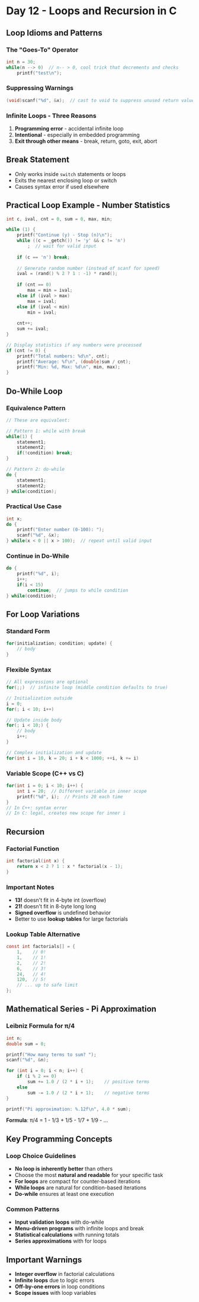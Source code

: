 # Day 12 - Loops and Recursion in C

## Loop Idioms and Patterns

### The "Goes-To" Operator
```c
int n = 30;
while(n --> 0)  // n-- > 0, cool trick that decrements and checks
    printf("test\n");
```

### Suppressing Warnings
```c
(void)scanf("%d", &x);  // cast to void to suppress unused return value warning
```

### Infinite Loops - Three Reasons
1. **Programming error** - accidental infinite loop
2. **Intentional** - especially in embedded programming
3. **Exit through other means** - break, return, goto, exit, abort

## Break Statement
- Only works inside `switch` statements or loops
- Exits the nearest enclosing loop or switch
- Causes syntax error if used elsewhere

## Practical Loop Example - Number Statistics
```c
int c, ival, cnt = 0, sum = 0, max, min;

while (1) {
    printf("Continue (y) - Stop (n)\n");
    while ((c = _getch()) != 'y' && c != 'n')
        ;  // wait for valid input
    
    if (c == 'n') break;
    
    // Generate random number (instead of scanf for speed)
    ival = (rand() % 2 ? 1 : -1) * rand();
    
    if (cnt == 0)
        max = min = ival;
    else if (ival > max)
        max = ival;
    else if (ival < min)
        min = ival;
    
    cnt++;
    sum += ival;
}

// Display statistics if any numbers were processed
if (cnt != 0) {
    printf("Total numbers: %d\n", cnt);
    printf("Average: %f\n", (double)sum / cnt);
    printf("Min: %d, Max: %d\n", min, max);
}
```

## Do-While Loop

### Equivalence Pattern
```c
// These are equivalent:

// Pattern 1: while with break
while(1) {
    statement1;
    statement2;
    if(!condition) break;
}

// Pattern 2: do-while
do {
    statement1;
    statement2;
} while(condition);
```

### Practical Use Case
```c
int x;
do {
    printf("Enter number (0-100): ");
    scanf("%d", &x);
} while(x < 0 || x > 100);  // repeat until valid input
```

### Continue in Do-While
```c
do {
    printf("%d", i);
    i++;
    if(i < 15)
        continue;  // jumps to while condition
} while(condition);
```

## For Loop Variations

### Standard Form
```c
for(initialization; condition; update) {
    // body
}
```

### Flexible Syntax
```c
// All expressions are optional
for(;;)  // infinite loop (middle condition defaults to true)

// Initialization outside
i = 0;
for(; i < 10; i++)

// Update inside body
for(; i < 10;) {
    // body
    i++;
}

// Complex initialization and update
for(int i = 10, k = 20; i + k < 1000; ++i, k += i)
```

### Variable Scope (C++ vs C)
```c
for(int i = 0; i < 10; i++) {
    int i = 20;  // Different variable in inner scope
    printf("%d", i);  // Prints 20 each time
}
// In C++: syntax error
// In C: legal, creates new scope for inner i
```

## Recursion

### Factorial Function
```c
int factorial(int x) {
    return x < 2 ? 1 : x * factorial(x - 1);
}
```

### Important Notes
- **13!** doesn't fit in 4-byte int (overflow)
- **21!** doesn't fit in 8-byte long long
- **Signed overflow** is undefined behavior
- Better to use **lookup tables** for large factorials

### Lookup Table Alternative
```c
const int factorials[] = {
    1,    // 0!
    1,    // 1!
    2,    // 2!
    6,    // 3!
    24,   // 4!
    120,  // 5!
    // ... up to safe limit
};
```

## Mathematical Series - Pi Approximation

### Leibniz Formula for π/4
```c
int n;
double sum = 0;

printf("How many terms to sum? ");
scanf("%d", &n);

for (int i = 0; i < n; i++) {
    if (i % 2 == 0)
        sum += 1.0 / (2 * i + 1);    // positive terms
    else
        sum -= 1.0 / (2 * i + 1);    // negative terms
}

printf("Pi approximation: %.12f\n", 4.0 * sum);
```

**Formula**: π/4 = 1 - 1/3 + 1/5 - 1/7 + 1/9 - ...

## Key Programming Concepts

### Loop Choice Guidelines
- **No loop is inherently better** than others
- Choose the most **natural and readable** for your specific task
- **For loops** are compact for counter-based iterations
- **While loops** are natural for condition-based iterations
- **Do-while** ensures at least one execution

### Common Patterns
- **Input validation loops** with do-while
- **Menu-driven programs** with infinite loops and break
- **Statistical calculations** with running totals
- **Series approximations** with for loops

## Important Warnings
- **Integer overflow** in factorial calculations
- **Infinite loops** due to logic errors
- **Off-by-one errors** in loop conditions
- **Scope issues** with loop variables